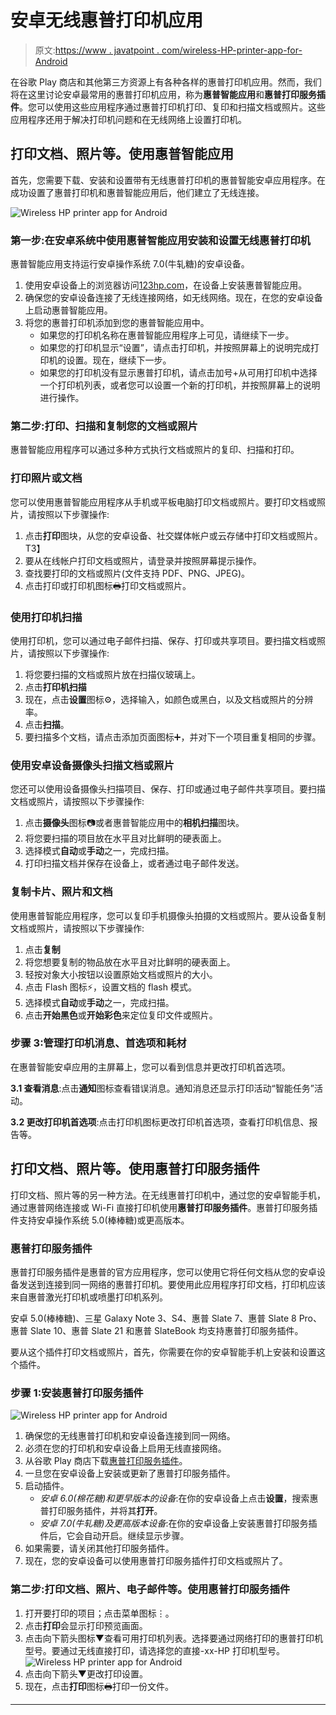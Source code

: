 # 安卓无线惠普打印机应用

> 原文:[https://www . javatpoint . com/wireless-HP-printer-app-for-Android](https://www.javatpoint.com/wireless-hp-printer-app-for-android)

在谷歌 Play 商店和其他第三方资源上有各种各样的惠普打印机应用。然而，我们将在这里讨论安卓最常用的惠普打印机应用，称为**惠普智能应用**和**惠普打印服务插件**。您可以使用这些应用程序通过惠普打印机打印、复印和扫描文档或照片。这些应用程序还用于解决打印机问题和在无线网络上设置打印机。

## 打印文档、照片等。使用惠普智能应用

首先，您需要下载、安装和设置带有无线惠普打印机的惠普智能安卓应用程序。在成功设置了惠普打印机和惠普智能应用后，他们建立了无线连接。

![Wireless HP printer app for Android](../Images/3a2150d4e87b437287b4754ce5399570.png)

### 第一步:在安卓系统中使用惠普智能应用安装和设置无线惠普打印机

惠普智能应用支持运行安卓操作系统 7.0(牛轧糖)的安卓设备。

1.  使用安卓设备上的浏览器访问[123hp.com](https://123.hp.com/us/en/)，在设备上安装惠普智能应用。
2.  确保您的安卓设备连接了无线连接网络，如无线网络。现在，在您的安卓设备上启动惠普智能应用。
3.  将您的惠普打印机添加到您的惠普智能应用中。
    *   如果您的打印机名称在惠普智能应用程序上可见，请继续下一步。
    *   如果您的打印机显示“设置”，请点击打印机，并按照屏幕上的说明完成打印机的设置。现在，继续下一步。
    *   如果您的打印机没有显示惠普打印机，请点击加号+从可用打印机中选择一个打印机列表，或者您可以设置一个新的打印机，并按照屏幕上的说明进行操作。

### 第二步:打印、扫描和复制您的文档或照片

惠普智能应用程序可以通过多种方式执行文档或照片的复印、扫描和打印。

### 打印照片或文档

您可以使用惠普智能应用程序从手机或平板电脑打印文档或照片。要打印文档或照片，请按照以下步骤操作:

1.  点击**打印**图块，从您的安卓设备、社交媒体帐户或云存储中打印文档或照片。
    T3】
2.  要从在线帐户打印文档或照片，请登录并按照屏幕提示操作。
3.  查找要打印的文档或照片(文件支持 PDF、PNG、JPEG)。
4.  点击打印或打印机图标🖶打印文档或照片。

### 使用打印机扫描

使用打印机，您可以通过电子邮件扫描、保存、打印或共享项目。要扫描文档或照片，请按照以下步骤操作:

1.  将您要扫描的文档或照片放在扫描仪玻璃上。
2.  点击**打印机扫描**
3.  现在，点击**设置**图标⚙，选择输入，如颜色或黑白，以及文档或照片的分辨率。
4.  点击**扫描**。
5.  要扫描多个文档，请点击添加页面图标➕，并对下一个项目重复相同的步骤。

### 使用安卓设备摄像头扫描文档或照片

您还可以使用设备摄像头扫描项目、保存、打印或通过电子邮件共享项目。要扫描文档或照片，请按照以下步骤操作:

1.  点击**摄像头**图标📷或者惠普智能应用中的**相机扫描**图块。
2.  将您要扫描的项目放在水平且对比鲜明的硬表面上。
3.  选择模式**自动**或**手动**之一，完成扫描。
4.  打印扫描文档并保存在设备上，或者通过电子邮件发送。

### 复制卡片、照片和文档

使用惠普智能应用程序，您可以复印手机摄像头拍摄的文档或照片。要从设备复制文档或照片，请按照以下步骤操作:

1.  点击**复制**
2.  将您想要复制的物品放在水平且对比鲜明的硬表面上。
3.  轻按对象大小按钮以设置原始文档或照片的大小。
4.  点击 Flash 图标⚡，设置文档的 flash 模式。
5.  选择模式**自动**或**手动**之一，完成扫描。
6.  点击**开始黑色**或**开始彩色**来定位复印文件或照片。

### 步骤 3:管理打印机消息、首选项和耗材

在惠普智能安卓应用的主屏幕上，您可以看到信息并更改打印机首选项。

**3.1 查看消息**:点击**通知**图标查看错误消息。通知消息还显示打印活动“智能任务”活动。

**3.2 更改打印机首选项**:点击打印机图标更改打印机首选项，查看打印机信息、报告等。

## 打印文档、照片等。使用惠普打印服务插件

打印文档、照片等的另一种方法。在无线惠普打印机中，通过您的安卓智能手机，通过惠普网络连接或 Wi-Fi 直接打印机使用**惠普打印服务插件**。惠普打印服务插件支持安卓操作系统 5.0(棒棒糖)或更高版本。

### 惠普打印服务插件

惠普打印服务插件是惠普的官方应用程序，您可以使用它将任何文档从您的安卓设备发送到连接到同一网络的惠普打印机。要使用此应用程序打印文档，打印机应该来自惠普激光打印机或喷墨打印机系列。

安卓 5.0(棒棒糖)、三星 Galaxy Note 3、S4、惠普 Slate 7、惠普 Slate 8 Pro、惠普 Slate 10、惠普 Slate 21 和惠普 SlateBook 均支持惠普打印服务插件。

要从这个插件打印文档或照片，首先，你需要在你的安卓智能手机上安装和设置这个插件。

### 步骤 1:安装惠普打印服务插件

![Wireless HP printer app for Android](../Images/985050a2ca771c8e8126a65c7febb8d7.png)

1.  确保您的无线惠普打印机和安卓设备连接到同一网络。
2.  必须在您的打印机和安卓设备上启用无线直接网络。
3.  从谷歌 Play 商店下载[惠普打印服务插件](https://play.google.com/store/apps/details?id=com.hp.android.printservice)。
4.  一旦您在安卓设备上安装或更新了惠普打印服务插件。
5.  启动插件。
    *   *安卓 6.0(棉花糖)和更早版本的设备*:在你的安卓设备上点击**设置**，搜索惠普打印服务插件，并将其**打开**。
    *   *安卓 7.0(牛轧糖)及更高版本设备*:在你的安卓设备上安装惠普打印服务插件后，它会自动开启。继续显示步骤。
6.  如果需要，请关闭其他打印服务插件。
7.  现在，您的安卓设备可以使用惠普打印服务插件打印文档或照片了。

### 第二步:打印文档、照片、电子邮件等。使用惠普打印服务插件

1.  打开要打印的项目；点击菜单图标&vellip;。
2.  点击**打印**会显示打印预览画面。
3.  点击向下箭头图标▼查看可用打印机列表。选择要通过网络打印的惠普打印机型号。要通过无线直接打印，请选择您的直接-xx-HP 打印机型号。
    ![Wireless HP printer app for Android](../Images/5d1e6cd8d80cb3022c8af491ff61a76b.png)
4.  点击向下箭头▼更改打印设置。
5.  现在，点击**打印**图标🖶打印一份文件。

* * *